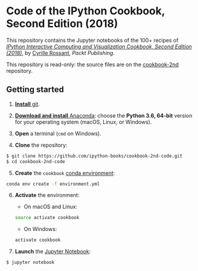 # Code of the IPython Cookbook, Second Edition (2018)

This repository contains the Jupyter notebooks of the 100+ recipes of [*IPython Interactive Computing and Visualization Cookbook, Second Edition (2018)*](https://www.packtpub.com/big-data-and-business-intelligence/ipython-interactive-computing-and-visualization-cookbook-second-e), by [Cyrille Rossant](http://cyrille.rossant.net), *Packt Publishing*.

This repository is read-only: the source files are on the [cookbook-2nd](https://github.com/ipython-books/cookbook-2nd) repository.

## Getting started

1. [**Install** git](https://git-scm.com/downloads).

2. [**Download and install** Anaconda](https://www.anaconda.com/download/): choose the **Python 3.6, 64-bit** version for your operating system (macOS, Linux, or Windows).

3. **Open** a terminal (`cmd` on Windows).

4. **Clone** the repository:

```bash
$ git clone https://github.com/ipython-books/cookbook-2nd-code.git
$ cd cookbook-2nd-code
```

5. **Create** the `cookbook` [conda environment](https://conda.io/docs/user-guide/tasks/manage-environments.html#creating-an-environment-from-an-environment-yml-file):

```bash
conda env create -f environment.yml
```

6. **Activate** the environment:

    * On macOS and Linux:

    ```bash
    source activate cookbook
    ```

    * On Windows:

    ```bash
    activate cookbook
    ```

7. **Launch** the [Jupyter Notebook](http://jupyter.org/install.html):

```bash
$ jupyter notebook
```
